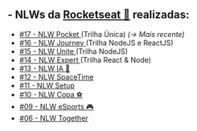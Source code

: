 <h2>- NLWs da <a href="https://www.rocketseat.com.br">Rocketseat 🚀</a> realizadas:</h2>
<ul>
    <li>
        <a href='https://github.com/carlos09v/NLWs_Rocketseat/tree/main/NLWs/17_nlwPocket' target="_self" rel="next">
            #17 - NLW Pocket
        </a>(Trilha Única)
        <i>(-> Mais recente)</i>
    </li>
    <li>
        <a href='https://github.com/carlos09v/NLWs_Rocketseat/tree/main/NLWs/16_nlwJourney' target="_self" rel="next">
            #16 - NLW Journey
        </a>(Trilha NodeJS e ReactJS)
    </li>
    <li>
        <a href='https://github.com/carlos09v/NLWs_Rocketseat/tree/main/NLWs/15_nlwUnite' target="_self" rel="next">
            #15 - NLW Unite
        </a>(Trilha NodeJS)
    </li>
    <li>
        <a href='https://github.com/carlos09v/NLWs_Rocketseat/tree/main/NLWs/14_nlwExpert' target="_self" rel="next">
            #14 - NLW Expert
        </a>(Trilha React & Node)
    </li>
    <li>
        <a href='https://github.com/carlos09v/NLWs_Rocketseat/tree/main/NLWs/13_nlwAI_Ignite' target="_self" rel="next">
            #13 - NLW IA 🤖
        </a>
    </li>
    <li>
        <a href='https://github.com/carlos09v/NLWs_Rocketseat/tree/main/NLWs/12_nlwSpaceTime_Ignite' target="_self" rel="next">
            #12 - NLW SpaceTime
        </a>
    </li>
    <li>
        <a href='https://github.com/carlos09v/NLWs_Rocketseat/tree/main/NLWs/11_nlwSetup_Ignite' target="_self" rel="next">
            #11 - NLW Setup
        </a>
    </li>
    <li>
        <a href='https://github.com/carlos09v/NLWs_Rocketseat/tree/main/NLWs/10_nlwCopa_Ignite' target="_self" rel="next">
            #10 - NLW Copa ⚽
        </a>
    </li>
    <li>
        <a href='https://github.com/carlos09v/NLWs_Rocketseat/tree/main/NLWs/9_NLWeSports' target="_self" rel="next">
            #09 - NLW eSports 🎮
        </a>
    </li>
    <li>
        <a href='https://github.com/carlos09v/NLWs_Rocketseat/tree/main/NLWs/6_nlwTogether' target="_self" rel="next">
            #06 - NLW Together
        </a>        
    </li>
</ul>
